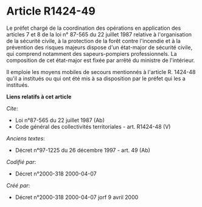 # Article R1424-49

Le préfet chargé de la coordination des opérations en application des articles 7 et 8 de la loi n° 87-565 du 22 juillet 1987
relative à l'organisation de la sécurité civile, à la protection de la forêt contre l'incendie et à la prévention des risques
majeurs dispose d'un état-major de sécurité civile, qui comprend notamment des sapeurs-pompiers professionnels. La
composition de cet état-major est fixée par arrêté du ministre de l'intérieur. 

Il emploie les moyens mobiles de secours mentionnés à l'article R. 1424-48 qu'il a institués ou qui ont été mis à sa
disposition par le préfet qui les a institués.

**Liens relatifs à cet article**

_Cite_:

  - Loi n°87-565 du 22 juillet 1987 (Ab)
  - Code général des collectivités territoriales - art. R1424-48 (V)

_Anciens textes_:

  - Décret n°97-1225 du 26 décembre 1997 - art. 49 (Ab)

_Codifié par_:

  - Décret n°2000-318 2000-04-07

_Créé par_:

  - Décret n°2000-318 2000-04-07 jorf 9 avril 2000
